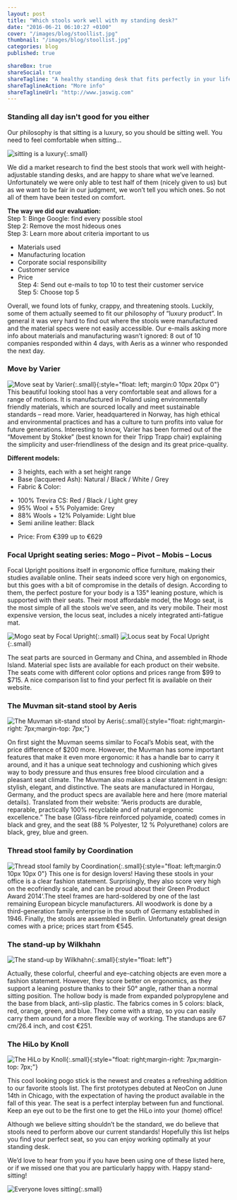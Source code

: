 ```yaml
---
layout: post
title: "Which stools work well with my standing desk?"
date: "2016-06-21 06:10:27 +0100"
cover: "/images/blog/stoollist.jpg"
thumbnail: "/images/blog/stoollist.jpg"
categories: blog
published: true

shareBox: true
shareSocial: true
shareTagline: "A healthy standing desk that fits perfectly in your life"
shareTaglineAction: "More info"
shareTaglineUrl: "http://www.jaswig.com"
---
```


### Standing all day isn't good for you either

Our philosophy is that sitting is a luxury, so you should be sitting well. You need to feel comfortable when sitting…
<!--more-->

![sitting is a luxury](/images/blog/happysitting.jpg){:.small}

We did a market research to find the best stools that work well with height-adjustable standing desks, and are happy to share what we’ve learned. Unfortunately we were only able to test half of them (nicely given to us) but as we want to be fair in our judgment, we won’t tell you which ones. So not all of them have been tested on comfort.

**The way we did our evaluation:**  
Step 1: Binge Google: find every possible stool  
Step 2: Remove the most hideous ones   
Step 3: Learn more about criteria important to us  
- Materials used  
- Manufacturing location  
- Corporate social responsibility  
- Customer service  
- Price  
Step 4: Send out e-mails to top 10 to test their customer service  
Step 5: Choose top 5


Overall, we found lots of funky, crappy, and threatening stools. Luckily, some of them actually seemed to fit our philosophy of “luxury product”. In general it was very hard to find out where the stools were manufactured and the material specs were not easily accessible. Our e-mails asking more info about materials and manufacturing wasn’t ignored: 8 out of 10 companies responded within 4 days, with Aeris as a winner who responded the next day.


### Move by Varier  

![Move seat by Varier](/images/blog/variermove.jpg){:.small}{:style="float: left; margin:0 10px 20px 0"}
This beautiful looking stool has a very comfortable seat and allows for a range of motions. It is manufactured in Poland using environmentally friendly materials, which are sourced locally and meet sustainable standards – read more. Varier, headquartered in Norway, has high ethical and environmental practices and has a culture to turn profits into value for future generations. Interesting to know, Varier has been formed out of the “Movement by Stokke” (best known for their Tripp Trapp chair) explaining the simplicity and user-friendliness of the design and its great price-quality.  

**Different models:**  
- 3 heights, each with a set height range  
- Base (lacquered Ash): Natural / Black / White / Grey  
- Fabric & Color:  
 * 100% Trevira CS: Red / Black / Light grey  
 * 95% Wool + 5% Polyamide: Grey  
 * 88% Wools + 12% Polyamide:  Light blue  
 * Semi aniline leather: Black  
- Price: From €399 up to €629


### Focal Upright seating series: Mogo – Pivot – Mobis – Locus  
Focal Upright positions itself in ergonomic office furniture, making their studies available online. Their seats indeed score very high on ergonomics, but this goes with a bit of compromise in the details of design. According to them, the perfect posture for your body is a 135° leaning posture, which is supported with their seats. Their most affordable model, the Mogo seat, is the most simple of all the stools we’ve seen, and its very mobile. Their most expensive version, the locus seat, includes a nicely integrated anti-fatigue mat.

![Mogo seat by Focal Upright](/images/blog/focalmogo.jpg){:.small} ![Locus seat by Focal Upright](/images/blog/focallocus.jpg){:.small}

The seat parts are sourced in Germany and China, and assembled in Rhode Island. Material spec lists are available for each product on their website. The seats come with different color options and prices range from $99 to $715. A nice comparison list to find your perfect fit is available on their website.


### The Muvman sit-stand stool by Aeris 

![The Muvman sit-stand stool by Aeris](/images/blog/aerismuvman.png){:.small}{:style="float: right;margin-right: 7px;margin-top: 7px;"}

On first sight the Muvman seems similar to Focal’s Mobis seat, with the price difference of $200 more. However, the Muvman has some important features that make it even more ergonomic: it has a handle bar to carry it around, and it has a unique seat technology and cushioning which gives way to body pressure and thus ensures free blood circulation and a pleasant seat climate. The Muvman also makes a clear statement in design: stylish, elegant, and distinctive. 
The seats are manufactured in Horgau, Germany, and the product specs are available here and here (more material details). Translated from their website: ”Aeris products are durable, reparable, practically 100% recyclable and of natural ergonomic excellence.”
The base (Glass-fibre reinforced polyamide, coated) comes in black and grey, and the seat (88 % Polyester, 12 % Polyurethane) colors are black, grey, blue and green. 


### Thread stool family by Coordination  
![Thread stool family by Coordination](/images/blog/coordinationthread.jpg){:.small}{:style="float: left;margin:0 10px 10px 0"} This one is for design lovers! Having these stools in your office is a clear fashion statement. Surprisingly, they also score very high on the ecofriendly scale, and can be proud about their Green Product Award 2014‘.The steel frames are hard-soldered by one of the last remaining European bicycle manufacturers. All woodwork is done by a third-generation family enterprise in the south of Germany established in 1946. Finally, the stools are assembled in Berlin. Unfortunately great design comes with a price; prices start from €545. 


### The stand-up by Wilkhahn

![The stand-up by Wilkhahn](/images/blog/wilkhahnstandup.jpg){:.small}{:style="float: left"}

Actually, these colorful, cheerful and eye-catching objects are even more a fashion statement. However, they score better on ergonomics, as they support a leaning posture thanks to their 50° angle, rather than a normal sitting position. The hollow body is made from expanded polypropylene and the base from black, anti-slip plastic. The fabrics comes in 5 colors: black, red, orange, green, and blue. They come with a strap, so you can easily carry them around for a more flexible way of working. The standups are 67 cm/26.4 inch, and cost €251.

### The HiLo by Knoll

![The HiLo by Knoll](/images/blog/knollhilo.jpg){:.small}{:style="float: right;margin-right: 7px;margin-top: 7px;"}

This cool looking pogo stick is the newest and creates a refreshing addition to our favorite stools list. The first prototypes debuted at NeoCon on June 14th in Chicago, with the expectation of having the product available in the fall of this year. The seat is a perfect interplay between fun and functional. Keep an eye out to be the first one to get the HiLo into your (home) office!

Although we believe sitting shouldn’t be the standard, we do believe that stools need to perform above our current standards! Hopefully this list helps you find your perfect seat, so you can enjoy working optimally at your standing desk. 

We’d love to hear from you if you have been using one of these listed here, or if we missed one that you are particularly happy with. 
Happy stand-sitting! 

![Everyone loves sitting](/images/blog/piglovessitting.jpg){:.small}

